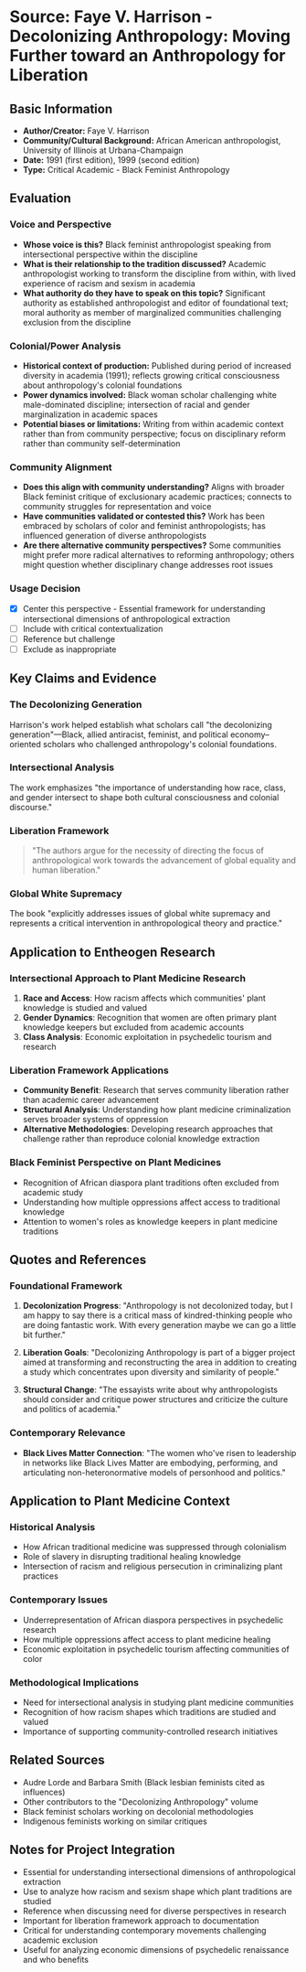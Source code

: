 # Source: Faye V. Harrison - Decolonizing Anthropology: Moving Further toward an Anthropology for Liberation

## Basic Information
- **Author/Creator:** Faye V. Harrison
- **Community/Cultural Background:** African American anthropologist, University of Illinois at Urbana-Champaign
- **Date:** 1991 (first edition), 1999 (second edition)
- **Type:** Critical Academic - Black Feminist Anthropology

## Evaluation

### Voice and Perspective
- **Whose voice is this?** Black feminist anthropologist speaking from intersectional perspective within the discipline
- **What is their relationship to the tradition discussed?** Academic anthropologist working to transform the discipline from within, with lived experience of racism and sexism in academia
- **What authority do they have to speak on this topic?** Significant authority as established anthropologist and editor of foundational text; moral authority as member of marginalized communities challenging exclusion from the discipline

### Colonial/Power Analysis
- **Historical context of production:** Published during period of increased diversity in academia (1991); reflects growing critical consciousness about anthropology's colonial foundations
- **Power dynamics involved:** Black woman scholar challenging white male-dominated discipline; intersection of racial and gender marginalization in academic spaces
- **Potential biases or limitations:** Writing from within academic context rather than from community perspective; focus on disciplinary reform rather than community self-determination

### Community Alignment
- **Does this align with community understanding?** Aligns with broader Black feminist critique of exclusionary academic practices; connects to community struggles for representation and voice
- **Have communities validated or contested this?** Work has been embraced by scholars of color and feminist anthropologists; has influenced generation of diverse anthropologists
- **Are there alternative community perspectives?** Some communities might prefer more radical alternatives to reforming anthropology; others might question whether disciplinary change addresses root issues

### Usage Decision
- [x] Center this perspective - Essential framework for understanding intersectional dimensions of anthropological extraction
- [ ] Include with critical contextualization
- [ ] Reference but challenge
- [ ] Exclude as inappropriate

## Key Claims and Evidence

### The Decolonizing Generation
Harrison's work helped establish what scholars call "the decolonizing generation"—Black, allied antiracist, feminist, and political economy–oriented scholars who challenged anthropology's colonial foundations.

### Intersectional Analysis
The work emphasizes "the importance of understanding how race, class, and gender intersect to shape both cultural consciousness and colonial discourse."

### Liberation Framework
> "The authors argue for the necessity of directing the focus of anthropological work towards the advancement of global equality and human liberation."

### Global White Supremacy
The book "explicitly addresses issues of global white supremacy and represents a critical intervention in anthropological theory and practice."

## Application to Entheogen Research

### Intersectional Approach to Plant Medicine Research
1. **Race and Access**: How racism affects which communities' plant knowledge is studied and valued
2. **Gender Dynamics**: Recognition that women are often primary plant knowledge keepers but excluded from academic accounts
3. **Class Analysis**: Economic exploitation in psychedelic tourism and research

### Liberation Framework Applications
- **Community Benefit**: Research that serves community liberation rather than academic career advancement
- **Structural Analysis**: Understanding how plant medicine criminalization serves broader systems of oppression
- **Alternative Methodologies**: Developing research approaches that challenge rather than reproduce colonial knowledge extraction

### Black Feminist Perspective on Plant Medicines
- Recognition of African diaspora plant traditions often excluded from academic study
- Understanding how multiple oppressions affect access to traditional knowledge
- Attention to women's roles as knowledge keepers in plant medicine traditions

## Quotes and References

### Foundational Framework
1. **Decolonization Progress**: "Anthropology is not decolonized today, but I am happy to say there is a critical mass of kindred-thinking people who are doing fantastic work. With every generation maybe we can go a little bit further."

2. **Liberation Goals**: "Decolonizing Anthropology is part of a bigger project aimed at transforming and reconstructing the area in addition to creating a study which concentrates upon diversity and similarity of people."

3. **Structural Change**: "The essayists write about why anthropologists should consider and critique power structures and criticize the culture and politics of academia."

### Contemporary Relevance
- **Black Lives Matter Connection**: "The women who've risen to leadership in networks like Black Lives Matter are embodying, performing, and articulating non-heteronormative models of personhood and politics."

## Application to Plant Medicine Context

### Historical Analysis
- How African traditional medicine was suppressed through colonialism
- Role of slavery in disrupting traditional healing knowledge
- Intersection of racism and religious persecution in criminalizing plant practices

### Contemporary Issues
- Underrepresentation of African diaspora perspectives in psychedelic research
- How multiple oppressions affect access to plant medicine healing
- Economic exploitation in psychedelic tourism affecting communities of color

### Methodological Implications
- Need for intersectional analysis in studying plant medicine communities
- Recognition of how racism shapes which traditions are studied and valued
- Importance of supporting community-controlled research initiatives

## Related Sources
- Audre Lorde and Barbara Smith (Black lesbian feminists cited as influences)
- Other contributors to the "Decolonizing Anthropology" volume
- Black feminist scholars working on decolonial methodologies
- Indigenous feminists working on similar critiques

## Notes for Project Integration
- Essential for understanding intersectional dimensions of anthropological extraction
- Use to analyze how racism and sexism shape which plant traditions are studied
- Reference when discussing need for diverse perspectives in research
- Important for liberation framework approach to documentation
- Critical for understanding contemporary movements challenging academic exclusion
- Useful for analyzing economic dimensions of psychedelic renaissance and who benefits